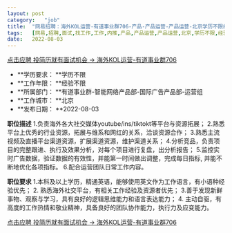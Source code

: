 ```yaml
---
layout:	post
category:	"job"
title:	"网易招聘：海外KOL运营-有道事业群706-产品-产品运营-产品运营-北京学历不限经验不限"
tags:	[网易,招聘,面试,找工作,工作,内推,产品,产品运营,产品运营,北京,学历不限,经验不限]
date:	2022-08-03
---
```


[点击应聘 投简历就有面试机会 -> 海外KOL运营-有道事业群706](http://mobile.bole.netease.com/bole/boleDetail?id=39548&employeeId=346f03c3cda5f04c&key=all)



- **学历要求： **学历不限
- **工作年限： **经验不限
- **所属部门： **有道事业群-智能网络产品部-国际广告产品部-运营组
- **工作城市： **北京
- **发布日期： **2022-08-03



**职位描述**
1.负责海外各大社交媒体youtube/ins/tiktokt等平台与资源拓展；
2.熟悉平台上优秀的行业资源，拓展与维系和网红的关系，洽谈资源合作；
3.熟悉主流视频及直播平台渠道资源，扩展渠道资源，维护渠道关系；
4.分析竞品，负责项目的完整跟进、执行及效果分析，对每个项目进行复盘，出分析报告；
5.监控实时广告数据，验证数据的有效性，并能第一时间做出调整，完成每日指标, 并能不断地优化各项指标。
6.配合运营团队日常工作内容。




**职位要求**
1.本科及以上学历，精通英语，能够使用英文作为工作语言，有小语种经验优先；
2. 熟悉海外社交平台，有相关工作经验及资源者优先；
3.善于发现新鲜事物、观察与学习，具有良好的逻辑思维能力和语言表达能力；
4. 主动自驱，有高度的工作热情和敬业精神，具备良好的团队协作能力，执行力及应变能力。



[点击应聘 投简历就有面试机会 -> 海外KOL运营-有道事业群706](http://mobile.bole.netease.com/bole/boleDetail?id=39548&employeeId=346f03c3cda5f04c&key=all)